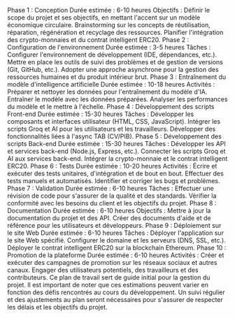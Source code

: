 Phase 1 : Conception
Durée estimée : 6-10 heures
Objectifs :
Définir le scope du projet et ses objectifs, en mettant l'accent sur un modèle économique circulaire.
Brainstorming sur les concepts de réutilisation, réparation, régénération et recyclage des ressources.
Planifier l'intégration des crypto-monnaies et du contrat intelligent ERC20.
Phase 2 : Configuration de l'environnement
Durée estimée : 3-5 heures
Tâches :
Configurer l'environnement de développement (IDE, dépendances, etc.).
Mettre en place les outils de suivi des problèmes et de gestion de versions (Git, GitHub, etc.).
Adopter une approche asynchrone pour la gestion des ressources humaines et du produit intérieur brut.
Phase 3 : Entraînement du modèle d'intelligence artificielle
Durée estimée : 10-18 heures
Activités :
Préparer et nettoyer les données pour l'entraînement du modèle d'IA.
Entraîner le modèle avec les données préparées.
Analyser les performances du modèle et le mettre à l'échelle.
Phase 4 : Développement des scripts Front-end
Durée estimée : 15-30 heures
Tâches :
Développer les composants et interfaces utilisateur (HTML, CSS, JavaScript).
Intégrer les scripts Groq et AI pour les utilisateurs et les travailleurs.
Développer des fonctionnalités liées à l'async TAB (CV/PIB).
Phase 5 : Développement des scripts Back-end
Durée estimée : 15-30 heures
Tâches :
Développer les API et services back-end (Node.js, Express, etc.).
Connecter les scripts Groq et AI aux services back-end.
Intégrer la crypto-monnaie et le contrat intelligent ERC20.
Phase 6 : Tests
Durée estimée : 10-20 heures
Activités :
Écrire et exécuter des tests unitaires, d'intégration et de bout en bout.
Effectuer des tests manuels et automatisés.
Identifier et corriger les bugs et problèmes.
Phase 7 : Validation
Durée estimée : 6-10 heures
Tâches :
Effectuer une révision de code pour s'assurer de la qualité et des standards.
Vérifier la conformité avec les besoins du client et les objectifs du projet.
Phase 8 : Documentation
Durée estimée : 6-10 heures
Objectifs :
Mettre à jour la documentation du projet et des API.
Créer des documents d'aide et de référence pour les utilisateurs et développeurs.
Phase 9 : Déploiement sur le site Web
Durée estimée : 6-10 heures
Tâches :
Déployer l'application sur le site Web spécifié.
Configurer le domaine et les serveurs (DNS, SSL, etc.).
Déployer le contrat intelligent ERC20 sur la blockchain Ethereum.
Phase 10 : Promotion de la plateforme
Durée estimée : 6-10 heures
Activités :
Créer et exécuter des campagnes de promotion sur les réseaux sociaux et autres canaux.
Engager des utilisateurs potentiels, des travailleurs et des contributeurs.
Ce plan de travail sert de guide initial pour la gestion du projet. Il est important de noter que ces estimations peuvent varier en fonction des défis rencontrés au cours du développement. Un suivi régulier et des ajustements au plan seront nécessaires pour s'assurer de respecter les délais et les objectifs du projet.

